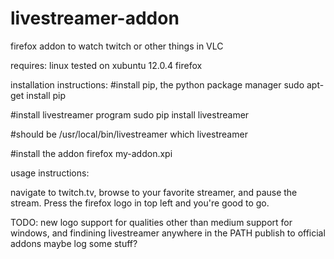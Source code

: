 # livestreamer-addon
firefox addon to watch twitch or other things in VLC

requires:
linux
  tested on xubuntu 12.0.4
firefox

installation instructions:
#install pip, the python package manager
sudo apt-get install pip

#install livestreamer program
sudo pip install livestreamer

#should be /usr/local/bin/livestreamer
which livestreamer

#install the addon
firefox my-addon.xpi

usage instructions:

navigate to twitch.tv, browse to your favorite streamer, and pause the stream. Press the firefox logo in top left and you're good to go.

TODO:
new logo
support for qualities other than medium
support for windows, and findining livestreamer anywhere in the PATH
publish to official addons
maybe log some stuff?





